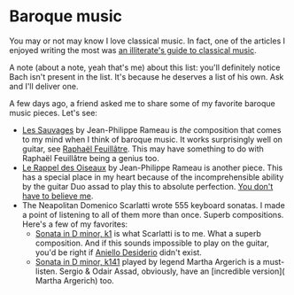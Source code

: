 # Baroque music

You may or not may know I love classical music. In fact, one of the articles I enjoyed writing the most was [an illiterate's guide to classical music](https://lucapette.me/writing/an-illiterate-guide-to-classical-music).

A note (about a note, yeah that's me) about this list: you'll definitely notice
Bach isn't present in the list. It's because he deserves a list of his own. Ask
and I'll deliver one.

A few days ago, a friend asked me to share some of my favorite baroque music pieces. Let's see:

- [Les Sauvages](https://www.youtube.com/watch?v=KQiBIb_klT8) by Jean-Philippe
  Rameau is _the_ composition that comes to my mind when I think of baroque
  music. It works surprisingly well on guitar, see [Raphaël
  Feuillâtre](https://www.youtube.com/watch?v=rHtTEEejrbo). This may have
  something to do with Raphaël Feuillâtre being a genius too.
- [Le Rappel des Oiseaux](https://www.youtube.com/watch?v=NqP8sR0u49w) by
  Jean-Philippe Rameau is another piece. This has a special place in my heart
  because of the incomprehensible ability by the guitar Duo assad to play this
  to absolute perfection. [You don't have to believe me](https://www.youtube.com/watch?v=aKmoLkjXEg8).
- The Neapolitan Domenico Scarlatti wrote 555 keyboard sonatas. I made a point
  of listening to all of them more than once. Superb compositions. Here's a few
  of my favorites:
  - [Sonata in D minor, k1](https://www.youtube.com/watch?v=OSP2jR39Eig) is what
    Scarlatti is to me. What a superb composition. And if this sounds impossible to play on the guitar, you'd be right if [Aniello Desiderio](https://www.youtube.com/watch?v=GRR7-lIAjPk) didn't exist.
  - [Sonata in D minor, k141](https://www.youtube.com/watch?v=Gh9WX7TKfkI)
    played by legend Martha Argerich is a must-listen. Sergio & Odair Assad,
    obviously, have an [incredible version]( Martha Argerich) too.

